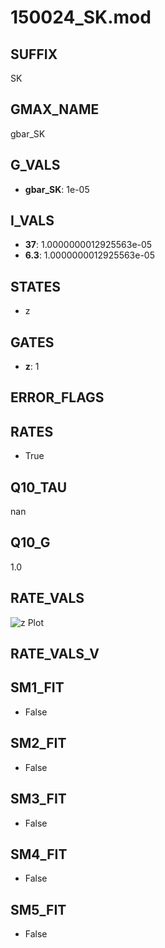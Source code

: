 # 150024_SK.mod

## SUFFIX

SK

## GMAX_NAME

gbar_SK

## G_VALS

- **gbar_SK**: 1e-05

## I_VALS

- **37**: 1.0000000012925563e-05
- **6.3**: 1.0000000012925563e-05

## STATES

- z

## GATES

- **z**: 1

## ERROR_FLAGS


## RATES

- True

## Q10_TAU

nan

## Q10_G

1.0

## RATE_VALS

![z Plot](/Users/pbozelos/Dropbox/icg-Chai-Panos/supermodels/output_markdown_files/KCa/150024_SK.mod/images/z.png)

## RATE_VALS_V

## SM1_FIT

- False

## SM2_FIT

- False

## SM3_FIT

- False

## SM4_FIT

- False

## SM5_FIT

- False

